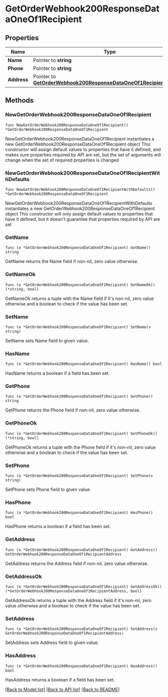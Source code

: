 # GetOrderWebhook200ResponseDataOneOf1Recipient

## Properties

Name | Type | Description | Notes
------------ | ------------- | ------------- | -------------
**Name** | Pointer to **string** |  | [optional] 
**Phone** | Pointer to **string** |  | [optional] 
**Address** | Pointer to [**GetOrderWebhook200ResponseDataOneOf1RecipientAddress**](GetOrderWebhook200ResponseDataOneOf1RecipientAddress.md) |  | [optional] 

## Methods

### NewGetOrderWebhook200ResponseDataOneOf1Recipient

`func NewGetOrderWebhook200ResponseDataOneOf1Recipient() *GetOrderWebhook200ResponseDataOneOf1Recipient`

NewGetOrderWebhook200ResponseDataOneOf1Recipient instantiates a new GetOrderWebhook200ResponseDataOneOf1Recipient object
This constructor will assign default values to properties that have it defined,
and makes sure properties required by API are set, but the set of arguments
will change when the set of required properties is changed

### NewGetOrderWebhook200ResponseDataOneOf1RecipientWithDefaults

`func NewGetOrderWebhook200ResponseDataOneOf1RecipientWithDefaults() *GetOrderWebhook200ResponseDataOneOf1Recipient`

NewGetOrderWebhook200ResponseDataOneOf1RecipientWithDefaults instantiates a new GetOrderWebhook200ResponseDataOneOf1Recipient object
This constructor will only assign default values to properties that have it defined,
but it doesn't guarantee that properties required by API are set

### GetName

`func (o *GetOrderWebhook200ResponseDataOneOf1Recipient) GetName() string`

GetName returns the Name field if non-nil, zero value otherwise.

### GetNameOk

`func (o *GetOrderWebhook200ResponseDataOneOf1Recipient) GetNameOk() (*string, bool)`

GetNameOk returns a tuple with the Name field if it's non-nil, zero value otherwise
and a boolean to check if the value has been set.

### SetName

`func (o *GetOrderWebhook200ResponseDataOneOf1Recipient) SetName(v string)`

SetName sets Name field to given value.

### HasName

`func (o *GetOrderWebhook200ResponseDataOneOf1Recipient) HasName() bool`

HasName returns a boolean if a field has been set.

### GetPhone

`func (o *GetOrderWebhook200ResponseDataOneOf1Recipient) GetPhone() string`

GetPhone returns the Phone field if non-nil, zero value otherwise.

### GetPhoneOk

`func (o *GetOrderWebhook200ResponseDataOneOf1Recipient) GetPhoneOk() (*string, bool)`

GetPhoneOk returns a tuple with the Phone field if it's non-nil, zero value otherwise
and a boolean to check if the value has been set.

### SetPhone

`func (o *GetOrderWebhook200ResponseDataOneOf1Recipient) SetPhone(v string)`

SetPhone sets Phone field to given value.

### HasPhone

`func (o *GetOrderWebhook200ResponseDataOneOf1Recipient) HasPhone() bool`

HasPhone returns a boolean if a field has been set.

### GetAddress

`func (o *GetOrderWebhook200ResponseDataOneOf1Recipient) GetAddress() GetOrderWebhook200ResponseDataOneOf1RecipientAddress`

GetAddress returns the Address field if non-nil, zero value otherwise.

### GetAddressOk

`func (o *GetOrderWebhook200ResponseDataOneOf1Recipient) GetAddressOk() (*GetOrderWebhook200ResponseDataOneOf1RecipientAddress, bool)`

GetAddressOk returns a tuple with the Address field if it's non-nil, zero value otherwise
and a boolean to check if the value has been set.

### SetAddress

`func (o *GetOrderWebhook200ResponseDataOneOf1Recipient) SetAddress(v GetOrderWebhook200ResponseDataOneOf1RecipientAddress)`

SetAddress sets Address field to given value.

### HasAddress

`func (o *GetOrderWebhook200ResponseDataOneOf1Recipient) HasAddress() bool`

HasAddress returns a boolean if a field has been set.


[[Back to Model list]](../README.md#documentation-for-models) [[Back to API list]](../README.md#documentation-for-api-endpoints) [[Back to README]](../README.md)


